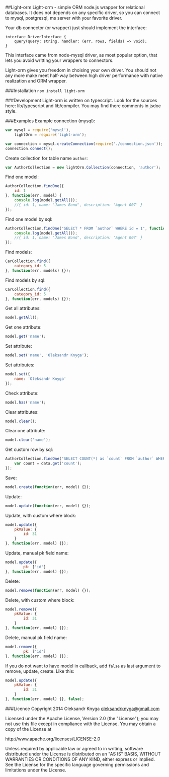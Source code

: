 ##Light-orm
Light-orm - simple ORM node.js wrapper for relational databases. It does not depends on any specific driver, so you can connect to mysql, postgresql, ms server with your favorite driver.

Your db connector (or wrapper) just should implement the interface:
```
interface DriverInterface {
    query(query: string, handler: (err, rows, fields) => void);
}
```
This interface came from node-mysql driver, as most popular option, that lets you avoid writting your wrappers to connectors.

Light-orm gives you freedom in choising your own driver. You should not any more make meet half-way between high driver performance with native realization and ORM wrapper.

###Installation
`npm install light-orm`

###Development
Light-orm is written on typescript. Look for the sources here: lib/typescript and lib/compiler. You may find there comments in jsdoc style.

###Examples
Example connection (mysql):
```javascript
var mysql = require('mysql'),
	lightOrm = require('light-orm');

var connection = mysql.createConnection(require('./connection.json'));
connection.connect();
```

Create collection for table name `author`:
```javascript
var AuthorCollection = new lightOrm.Collection(connection, 'author');
```

Find one model:
```javascript
AuthorCollection.findOne({
	id: 1
}, function(err, model) {
	console.log(model.getAll());
	//{ id: 1, name: 'James Bond', description: 'Agent 007' }
});
```

Find one model by sql:
```javascript
AuthorCollection.findOne("SELECT * FROM `author` WHERE id = 1", function(err, model) {
	console.log(model.getAll());
	//{ id: 1, name: 'James Bond', description: 'Agent 007' }
});
```

Find models:
```javascript
CarCollection.find({
	category_id: 5
}, function(err, models) {});
```

Find models by sql:
```javascript
CarCollection.find({
	category_id: 5
}, function(err, models) {});
```

Get all attributes:
```javascript
model.getAll();
```

Get one attribute:
```javascript
model.get('name');
```

Set attribute:
```javascript
model.set('name', 'Oleksandr Knyga');
```

Set attributes:
```javascript
model.set({
	name: 'Oleksandr Knyga'
});
```

Check attribute:
```javascript
model.has('name');
```

Clear attributes:
```javascript
model.clear();
```

Clear one attribute:
```javascript
model.clear('name');
```

Get custom row by sql:
```javascript
AuthorCollection.findOne("SELECT COUNT(*) as `count` FROM `author` WHERE name = '" + author.name + "'", function(err, data) {
	var count = data.get('count');
});
```

Save:
```javascript
model.create(function(err, model) {});
```

Update:
```javascript
model.update(function(err, model) {});
```

Update, with custom where block:
```javascript
model.update({
	pkValue: {
		id: 31
	}
}, function(err, model) {});
```

Update, manual pk field name:
```javascript
model.update({
		pk: ['id']
}, function(err, model) {});
```

Delete:
```javascript
model.remove(function(err, model) {});
```

Delete, with custom where block:
```javascript
model.remove({
	pkValue: {
		id: 31
	}
}, function(err, model) {});
```

Delete, manual pk field name:
```javascript
model.remove({
		pk: ['id']
}, function(err, model) {});
```

If you do not want to have model in callback, add `false` as last argument to remove, update, create. Like this:
```javascript
model.update({
	pkValue: {
		id: 31
	}
}, function(err, model) {}, false);
```

###Licence
Copyright 2014 Oleksandr Knyga <oleksandrknyga@gmail.com>

Licensed under the Apache License, Version 2.0 (the "License");
you may not use this file except in compliance with the License.
You may obtain a copy of the License at

   http://www.apache.org/licenses/LICENSE-2.0

Unless required by applicable law or agreed to in writing, software
distributed under the License is distributed on an "AS IS" BASIS,
WITHOUT WARRANTIES OR CONDITIONS OF ANY KIND, either express or implied.
See the License for the specific language governing permissions and
limitations under the License.
